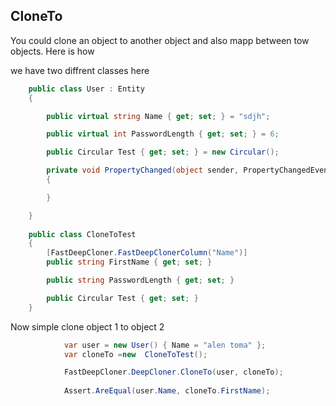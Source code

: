 ## CloneTo
You could clone an object to another object and also mapp between tow objects.
Here is how

we have two diffrent classes here

```csharp
    public class User : Entity
    {

        public virtual string Name { get; set; } = "sdjh";

        public virtual int PasswordLength { get; set; } = 6;

        public Circular Test { get; set; } = new Circular();

        private void PropertyChanged(object sender, PropertyChangedEventArgs e)
        {

        }

    }
    
    public class CloneToTest
    {
        [FastDeepCloner.FastDeepClonerColumn("Name")]
        public string FirstName { get; set; }

        public string PasswordLength { get; set; }

        public Circular Test { get; set; }
    }

```

Now simple clone object 1 to object 2

```csharp
            var user = new User() { Name = "alen toma" };
            var cloneTo =new  CloneToTest();

            FastDeepCloner.DeepCloner.CloneTo(user, cloneTo);
      
            Assert.AreEqual(user.Name, cloneTo.FirstName);

```
